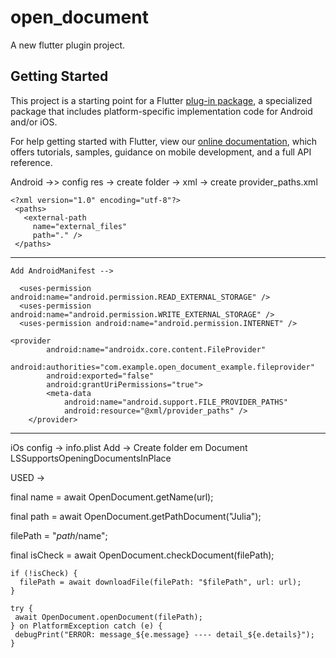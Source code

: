 # open_document

A new flutter plugin project.

## Getting Started

This project is a starting point for a Flutter
[plug-in package](https://flutter.dev/developing-packages/),
a specialized package that includes platform-specific implementation code for
Android and/or iOS.

For help getting started with Flutter, view our 
[online documentation](https://flutter.dev/docs), which offers tutorials, 
samples, guidance on mobile development, and a full API reference.


 Android ->> config
 res -> create folder -> xml ->
 create provider_paths.xml

    <?xml version="1.0" encoding="utf-8"?>
     <paths>
       <external-path
         name="external_files"
         path="." />
     </paths>
  ------------------------------------------

    Add AndroidManifest -->

      <uses-permission android:name="android.permission.READ_EXTERNAL_STORAGE" />
      <uses-permission android:name="android.permission.WRITE_EXTERNAL_STORAGE" />
      <uses-permission android:name="android.permission.INTERNET" />

    <provider
            android:name="androidx.core.content.FileProvider"
            android:authorities="com.example.open_document_example.fileprovider"
            android:exported="false"
            android:grantUriPermissions="true">
            <meta-data
                android:name="android.support.FILE_PROVIDER_PATHS"
                android:resource="@xml/provider_paths" />
        </provider>
   -------------------------------------------

   iOs config -> info.plist Add ->
   Create folder em Document
   <key>LSSupportsOpeningDocumentsInPlace</key>
   <true/>


   USED ->

   final name = await OpenDocument.getName(url);

   final path = await OpenDocument.getPathDocument("Julia");

   filePath = "$path/$name";

   final isCheck = await OpenDocument.checkDocument(filePath);

    if (!isCheck) {
      filePath = await downloadFile(filePath: "$filePath", url: url);
    }

    try {
     await OpenDocument.openDocument(filePath);
    } on PlatformException catch (e) {
     debugPrint("ERROR: message_${e.message} ---- detail_${e.details}");
    }